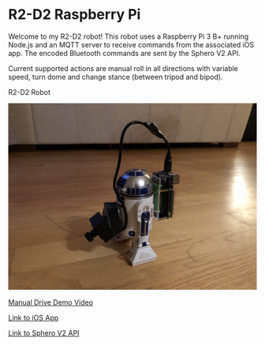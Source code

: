 # R2-D2 Raspberry Pi

Welcome to my R2-D2 robot! This robot uses a Raspberry Pi 3 B+ running Node.js and an MQTT server to receive commands from the associated iOS app.
The encoded Bluetooth commands are sent by the Sphero V2 API.

Current supported actions are manual roll in all directions with variable speed, turn dome and change stance (between tripod and bipod).

R2-D2 Robot

![Alt text](R2-D2_Robot.jpeg?raw=true "R2-D2 Robot")

[Manual Drive Demo Video](https://youtu.be/7wxGOOxmoIk "Manual Drive Demo Video")

[Link to iOS App](https://github.com/acastles24/R2-D2_iOS_app "Link to iOS App")

[Link to Sphero V2 API](https://github.com/igbopie/spherov2.js/tree/be15b86fd40a0fbc414b4ce16dcdd51b14deb528 "Link to Sphero V2 API")
